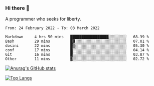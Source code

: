 ### Hi there 👋

<!--
**shejialuo/shejialuo** is a ✨ _special_ ✨ repository because its `README.md` (this file) appears on your GitHub profile.

Here are some ideas to get you started:

- 🔭 I’m currently working on ...
- 🌱 I’m currently learning ...
- 👯 I’m looking to collaborate on ...
- 🤔 I’m looking for help with ...
- 💬 Ask me about ...
- 📫 How to reach me: ...
- 😄 Pronouns: ...
- ⚡ Fun fact: ...
-->

A programmer who seeks for liberty.

<!--START_SECTION:waka-->

```text
From: 24 February 2022 - To: 03 March 2022

Markdown     4 hrs 50 mins   █████████████████░░░░░░░░   68.39 %
Bash         29 mins         █▓░░░░░░░░░░░░░░░░░░░░░░░   07.01 %
dosini       22 mins         █▒░░░░░░░░░░░░░░░░░░░░░░░   05.30 %
conf         17 mins         █░░░░░░░░░░░░░░░░░░░░░░░░   04.14 %
Git          16 mins         █░░░░░░░░░░░░░░░░░░░░░░░░   03.87 %
Other        11 mins         ▓░░░░░░░░░░░░░░░░░░░░░░░░   02.72 %
```

<!--END_SECTION:waka-->

[![Anurag's GitHub stats](https://github-readme-stats.vercel.app/api?username=shejialuo&show_icons=true&theme=dracula)](https://github.com/anuraghazra/github-readme-stats)

[![Top Langs](https://github-readme-stats.vercel.app/api/top-langs/?username=shejialuo&layout=compact&hide=javascript,html,css,typescript,tex)](https://github.com/anuraghazra/github-readme-stats)
